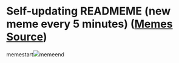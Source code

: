 # Self-updating READMEME (new meme every 5 minutes) ([Memes Source](https://bramses.notion.site/a49c1e962b7646879176ac3b327b6533?v=4d1eda54b170483cb03a40f257231764))

memestart![](https://www.notion.so/image/https%3A%2F%2Fs3-us-west-2.amazonaws.com%2Fsecure.notion-static.com%2Fd70f477a-a77e-40c1-9858-c4f1e463d8ae%2FA33DAC4D-7AC9-4991-AEA9-A4FAB75D2764.png?table=block&id=ac8c8f8f-3aaf-4039-a09c-c3aef540a9bf&cache=v2)memeend
